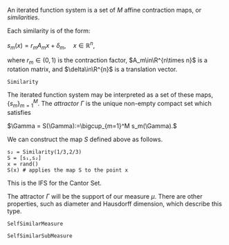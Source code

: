 An iterated function system is a set of $M$ affine contraction maps, or _similarities_.

Each similarity is of the form:

$s_m(x)=r_mA_mx + \delta_m,\quad x\in\mathbb{R}^n,$

where $r_m\in(0,1)$ is the contraction factor, $A_m\in\R^{n\times n}$ is a rotation matrix, and $\delta\in\R^{n}$ is a translation vector.

```@docs
Similarity
```

The iterated function system may be interpreted as a set of these maps, $\{s_m\}_{m=1}^M$. The _attractor_ $\Gamma$ is the unique non-empty compact set which satisfies

$\Gamma = S(\Gamma):=\bigcup_{m=1}^M s_m(\Gamma).$

We can construct the map $S$ defined above as follows.
```
s₂ = Similarity(1/3,2/3)
S = [s₁,s₂]
x = rand()
S(x) # applies the map S to the point x
```
This is the IFS for the Cantor Set.


The attractor $\Gamma$ will be the support of our measure $\mu$. There are other properties, such as diameter and Hausdorff dimension, which describe this type.

```@docs
SelfSimilarMeasure
```

```@docs
SelfSimilarSubMeasure
```